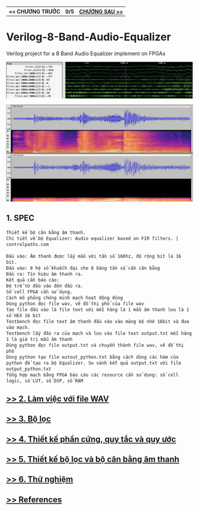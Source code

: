 <table>
    <th>
      << CHƯƠNG TRƯỚC
    </th>
    <th>
      0/5
    </th>
    <th>
      <a href="./chap1.md">CHƯƠNG SAU >></a>
    </th>
</table>

# Verilog-8-Band-Audio-Equalizer
Verilog project for a 8 Band Audio Equalizer implement on FPGAs

![](./HDL/images/testbench.JPG)

![](./Wav/test/full.png)

## 1. SPEC
```
Thiết kế bộ cân bằng âm thanh. 
Chi tiết về bộ Equalizer: Audio equalizer based on FIR filters. | controlpaths.com

Đầu vào: Âm thanh được lấy mẫu với tần số 16Khz, độ rộng bit là 16 bit.
Đầu vào: 8 hệ số khuếch đại cho 8 băng tần số cần cân bằng
Đầu ra: Tín hiệu âm thanh ra. 
Kết quả cần báo cáo:
Độ trễ từ đầu vào đến đầu ra. 
Số cell FPGA cần sử dụng. 
Cách mô phỏng chứng minh mạch hoạt động đúng
Dùng python đọc file wav, vẽ đồ thị phổ của file wav
Tạo file đầu vào là file text với mỗi hàng là 1 mẫu âm thanh lưu là 1 số HEX 16 bit
Testbench đọc file text âm thanh đầu vào vào mảng bộ nhớ 16bit và đưa vào mạch. 
Testbench lấy đầu ra của mạch và lưu vào file text output.txt mỗi hàng 1 là giá trị mẫu âm thanh 
Dùng python đọc file output.txt và chuyển thành file wav, vẽ đồ thị phổ
Dùng python tạo file outout_python.txt bằng cách dùng các hàm của python để tạo ra bộ Equalizer. So sánh kết quả output.txt với file output_python.txt
Tổng hợp mạch bằng FPGA báo cáo các resource cần sử dụng: số cell logic, số LUT, số DSP, số RAM
```

## <a href="./chap1.md"> >> 2. Làm việc với file WAV</a>

## <a href="./chap2.md"> >> 3. Bộ lọc</a>

## <a href="./chap3.md"> >> 4. Thiết kế phần cứng, quy tắc và quy ước</a>

## <a href="./chap4.md"> >> 5. Thiết kế bộ lọc và bộ cân bằng âm thanh</a>

## <a href="./chap5.md"> >> 6. Thử nghiệm</a>

## <a href="./references.md"> >> References</a>